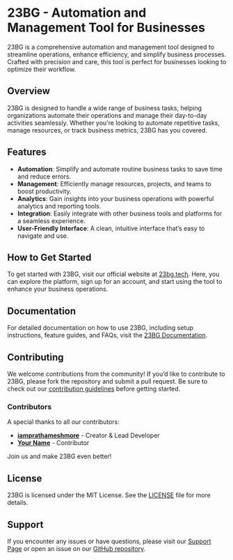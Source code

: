 # 23BG - Automation and Management Tool for Businesses

23BG is a comprehensive automation and management tool designed to streamline operations, enhance efficiency, and simplify business processes. Crafted with precision and care, this tool is perfect for businesses looking to optimize their workflow.

## Overview

23BG is designed to handle a wide range of business tasks, helping organizations automate their operations and manage their day-to-day activities seamlessly. Whether you're looking to automate repetitive tasks, manage resources, or track business metrics, 23BG has you covered.

## Features

- **Automation**: Simplify and automate routine business tasks to save time and reduce errors.
- **Management**: Efficiently manage resources, projects, and teams to boost productivity.
- **Analytics**: Gain insights into your business operations with powerful analytics and reporting tools.
- **Integration**: Easily integrate with other business tools and platforms for a seamless experience.
- **User-Friendly Interface**: A clean, intuitive interface that’s easy to navigate and use.

## How to Get Started

To get started with 23BG, visit our official website at [23bg.tech](https://23bg.tech). Here, you can explore the platform, sign up for an account, and start using the tool to enhance your business operations.


## Documentation

For detailed documentation on how to use 23BG, including setup instructions, feature guides, and FAQs, visit the [23BG Documentation](https://23bg.tech/docs).

## Contributing

We welcome contributions from the community! If you’d like to contribute to 23BG, please fork the repository and submit a pull request. Be sure to check out our [contribution guidelines](CONTRIBUTING.md) before getting started.

### Contributors

A special thanks to all our contributors:

- **[iamprathameshmore](https://github.com/iamprathameshmore)** - Creator & Lead Developer
- **[Your Name](https://github.com/yourusername)** - Contributor

Join us and make 23BG even better!

## License

23BG is licensed under the MIT License. See the [LICENSE](LICENSE) file for more details.

## Support

If you encounter any issues or have questions, please visit our [Support Page](https://23bg.tech/support) or open an issue on our [GitHub repository](https://github.com/iamprathameshmore/23BG/issues).
